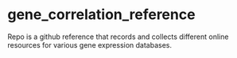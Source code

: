 # gene_correlation_reference
Repo is a github reference that records and collects different online resources for various gene expression databases.
